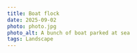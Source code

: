 ```yaml
---
title: Boat flock
date: 2025-09-02
photo: photo.jpg
photo_alt: A bunch of boat parked at sea
tags: Landscape
---
```

